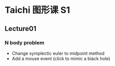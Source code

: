 # Taichi 图形课 S1

## Lecture01

### N body problem

- Change symplectic euler to midpoint method
- Add a mouse event (click to mimic a black hole)
